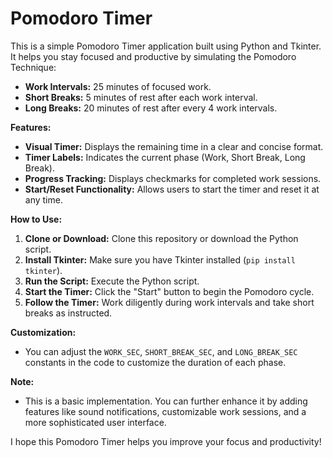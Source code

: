 # Pomodoro Timer

This is a simple Pomodoro Timer application built using Python and Tkinter. It helps you stay focused and productive by simulating the Pomodoro Technique:

* **Work Intervals:** 25 minutes of focused work.
* **Short Breaks:** 5 minutes of rest after each work interval.
* **Long Breaks:** 20 minutes of rest after every 4 work intervals.

**Features:**

* **Visual Timer:** Displays the remaining time in a clear and concise format.
* **Timer Labels:** Indicates the current phase (Work, Short Break, Long Break).
* **Progress Tracking:** Displays checkmarks for completed work sessions.
* **Start/Reset Functionality:** Allows users to start the timer and reset it at any time.

**How to Use:**

1. **Clone or Download:** Clone this repository or download the Python script.
2. **Install Tkinter:** Make sure you have Tkinter installed (`pip install tkinter`).
3. **Run the Script:** Execute the Python script.
4. **Start the Timer:** Click the "Start" button to begin the Pomodoro cycle.
5. **Follow the Timer:** Work diligently during work intervals and take short breaks as instructed.

**Customization:**

* You can adjust the `WORK_SEC`, `SHORT_BREAK_SEC`, and `LONG_BREAK_SEC` constants in the code to customize the duration of each phase.

**Note:**

* This is a basic implementation. You can further enhance it by adding features like sound notifications, customizable work sessions, and a more sophisticated user interface.

I hope this Pomodoro Timer helps you improve your focus and productivity!
